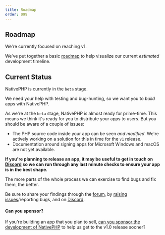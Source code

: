 ```yaml
---
title: Roadmap
order: 099
---
```


## Roadmap
We're currently focused on reaching v1.

We've put together a basic [roadmap](https://github.com/orgs/NativePHP/projects/2/views/1) to help visualize our
current _estimated_ development timeline.

## Current Status
NativePHP is currently in the `beta` stage.

We need your help with testing and bug-hunting, so we want you to _build_ apps with NativePHP.

As we're at the `beta` stage, NativePHP is almost ready for prime-time. This means we think it's ready for
you to distribute your apps to users. But you should be aware of a couple of issues:

- The PHP source code inside your app can be seen _and modified_. We're actively working on a solution for this in time
    for the `v1` release.
- Documentation around signing apps for Microsoft Windows and macOS are not yet available.

**If you're planning to release an app, it may be useful to get in touch on [Discord](https://discord.gg/X62tWNStZK) so
we can run through any last minute checks to ensure your app is in the best shape.**

The more parts of the whole process we can exercise to find bugs and fix them, the better.

Be sure to share your findings through the [forum](https://github.com/orgs/nativephp/discussions), by
[raising issues](https://github.com/nativephp/laravel/issues/new/choose)/reporting bugs, and on
[Discord](https://discord.gg/X62tWNStZK).

<aside class="rounded-lg border border-teal-500 bg-teal-100 text-teal-800 p-4
    [&>*]:text-teal-800 [&>*:last-child]:mb-0 [&>*:first-child]:mt-0">

#### Can you sponsor? 

If you're building an app that you plan to sell,
[can you sponsor the development of NativePHP](https://github.com/nativephp/laravel?sponsor=1) to help us get to the
v1.0 release sooner?
</aside>
